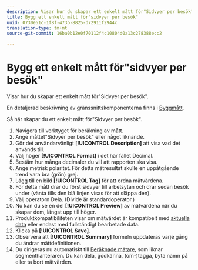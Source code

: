 ```yaml
---
description: Visar hur du skapar ett enkelt mått för"Sidvyer per besök".
title: Bygg ett enkelt mått för"sidvyer per besök"
uuid: 0730e51c-1f8f-473b-8825-d72911f2944c
translation-type: tm+mt
source-git-commit: 16ba0b12e0f70112f4c10804d0a13c278388ecc2

---
```



# Bygg ett enkelt mått för&quot;sidvyer per besök&quot;

Visar hur du skapar ett enkelt mått för&quot;Sidvyer per besök&quot;.

En detaljerad beskrivning av gränssnittskomponenterna finns i [Byggmått](/help/components/c-calcmetrics/c-workflow/cm-workflow/c-build-metrics/cm-build-metrics.md).

Så här skapar du ett enkelt mått för&quot;Sidvyer per besök&quot;.

1. Navigera till verktyget för beräkning av mått.
1. Ange måttet&quot;Sidvyer per besök&quot; eller något liknande.
1. Gör det användarvänligt **[!UICONTROL Description]** att visa vad det används till.
1. Välj höger **[!UICONTROL Format]** i det här fallet Decimal.
1. Bestäm hur många decimaler du vill att rapporten ska visa.
1. Ange metrisk polaritet. För detta mätresultat skulle en uppåtgående trend vara bra (grön) grej.
1. Lägg till en bild **[!UICONTROL Tag]** för att ordna mätvärdena.
1. För detta mått drar du först sidvyer till arbetsytan och drar sedan besök under (vänta tills den blå linjen visas för att släppa den).
1. Välj operatorn Dela. (Divide är standardoperator.)
1. Nu kan du se en del **[!UICONTROL Preview]** av mätvärdena när du skapar dem, längst upp till höger.
1. Produktkompatibiliteten visar om mätvärdet är kompatibelt med [aktuella data](https://marketing.adobe.com/resources/help/en_US/reference/data_latency.html) eller endast med fullständigt bearbetade data.
1. Klicka på **[!UICONTROL Save]**.
1. Observera att **[!UICONTROL Summary]** formeln uppdateras varje gång du ändrar måttdefinitionen.
1. Du dirigeras nu automatiskt till [Beräknade mätare](/help/components/c-calcmetrics/c-workflow/cm-workflow/cm-manager.md), som liknar segmenthanteraren. Du kan dela, godkänna, (om-)tagga, byta namn på eller ta bort mätvärden.


